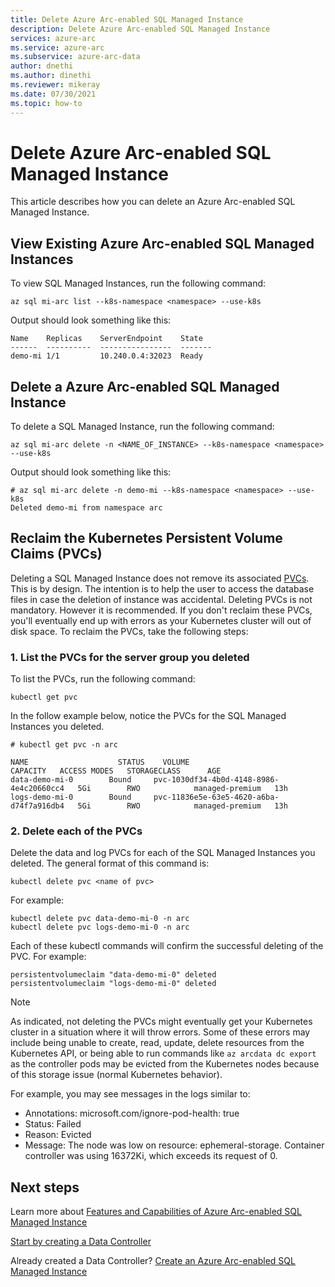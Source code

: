```yaml
---
title: Delete Azure Arc-enabled SQL Managed Instance
description: Delete Azure Arc-enabled SQL Managed Instance
services: azure-arc
ms.service: azure-arc
ms.subservice: azure-arc-data
author: dnethi
ms.author: dinethi
ms.reviewer: mikeray
ms.date: 07/30/2021
ms.topic: how-to
---
```


# Delete Azure Arc-enabled SQL Managed Instance
This article describes how you can delete an Azure Arc-enabled SQL Managed Instance.


## View Existing Azure Arc-enabled SQL Managed Instances
To view SQL Managed Instances, run the following command:

```azurecli
az sql mi-arc list --k8s-namespace <namespace> --use-k8s
```

Output should look something like this:

```console
Name    Replicas    ServerEndpoint    State
------  ----------  ----------------  -------
demo-mi 1/1         10.240.0.4:32023  Ready
```

## Delete a Azure Arc-enabled SQL Managed Instance
To delete a SQL Managed Instance, run the following command:

```azurecli
az sql mi-arc delete -n <NAME_OF_INSTANCE> --k8s-namespace <namespace> --use-k8s
```

Output should look something like this:

```azurecli
# az sql mi-arc delete -n demo-mi --k8s-namespace <namespace> --use-k8s
Deleted demo-mi from namespace arc
```

## Reclaim the Kubernetes Persistent Volume Claims (PVCs)

Deleting a SQL Managed Instance does not remove its associated [PVCs](https://kubernetes.io/docs/concepts/storage/persistent-volumes/). This is by design. The intention is to help the user to access the database files in case the deletion of instance was accidental. Deleting PVCs is not mandatory. However it is recommended. If you don't reclaim these PVCs, you'll eventually end up with errors as your Kubernetes cluster will out of disk space. To reclaim the PVCs, take the following steps:

### 1. List the PVCs for the server group you deleted
To list the PVCs, run the following command:
```console
kubectl get pvc
```

In the follow example below, notice the PVCs for the SQL Managed Instances you deleted.
```console
# kubectl get pvc -n arc

NAME                    STATUS    VOLUME                                     CAPACITY   ACCESS MODES   STORAGECLASS      AGE
data-demo-mi-0        Bound     pvc-1030df34-4b0d-4148-8986-4e4c20660cc4   5Gi        RWO            managed-premium   13h
logs-demo-mi-0        Bound     pvc-11836e5e-63e5-4620-a6ba-d74f7a916db4   5Gi        RWO            managed-premium   13h
```

### 2. Delete each of the PVCs
Delete the data and log PVCs for each of the SQL Managed Instances you deleted.
The general format of this command is: 
```console
kubectl delete pvc <name of pvc>
```

For example:
```console
kubectl delete pvc data-demo-mi-0 -n arc
kubectl delete pvc logs-demo-mi-0 -n arc
```

Each of these kubectl commands will confirm the successful deleting of the PVC. For example:
```console
persistentvolumeclaim "data-demo-mi-0" deleted
persistentvolumeclaim "logs-demo-mi-0" deleted
```
  

> [!NOTE]
> As indicated, not deleting the PVCs might eventually get your Kubernetes cluster in a situation where it will throw errors. Some of these errors may include being unable to create, read, update, delete resources from the Kubernetes API, or being able to run commands like `az arcdata dc export` as the controller pods may be evicted from the Kubernetes nodes because of this storage issue (normal Kubernetes behavior).
>
> For example, you may see messages in the logs similar to:  
> - Annotations:    microsoft.com/ignore-pod-health: true  
> - Status:         Failed  
> - Reason:         Evicted  
> - Message:        The node was low on resource: ephemeral-storage. Container controller was using 16372Ki, which exceeds its request of 0.

## Next steps

Learn more about [Features and Capabilities of Azure Arc-enabled SQL Managed Instance](managed-instance-features.md)

[Start by creating a Data Controller](create-data-controller-indirect-cli.md)

Already created a Data Controller? [Create an Azure Arc-enabled SQL Managed Instance](create-sql-managed-instance.md)
